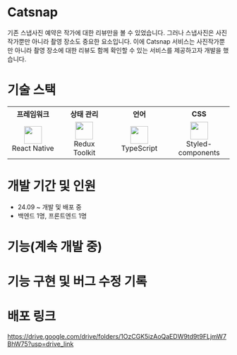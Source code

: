 
# Catsnap

기존 스냅사진 예약은 작가에 대한 리뷰만을 볼 수 있었습니다. 그러나 스냅사진은 사진작가뿐만 아니라 촬영 장소도 중요한 요소입니다. 이에 Catsnap 서비스는 사진작가뿐만 아니라 촬영 장소에 대한 리뷰도 함께 확인할 수 있는 서비스를 제공하고자 개발을 했습니다.

# 기술 스택
<table>
  <tr>
    <th width="150px">프레임워크</th>
    <th width="150px">상태 관리</th>
    <th width="150px">언어</th>
    <th width="150px">CSS</th>
  </tr>
  <tr>
    <td align="center">
      <img src="https://github.com/user-attachments/assets/b52a60af-fa22-4486-a384-34b97087948b" width="40px"><br>
      React Native
    </td>
    <td align="center">
      <img src="https://github.com/user-attachments/assets/1f06ebdf-f53a-4d39-8495-12cbc98c48fa" width="40px"><br>
      Redux Toolkit
    </td>
    <td align="center">
      <img src="https://github.com/user-attachments/assets/f98556c2-a712-4976-a2b0-e7ad0874363e" width="40px"><br>
      TypeScript
    </td>
    <td align="center">
      <img src="https://github.com/user-attachments/assets/aa0f03d9-11a3-4e52-b1af-bb02896c78ed" width="40px"><br>
      Styled-components
    </td>
  </tr>
</table>


# 개발 기간 및 인원

- 24.09 ~ 개발 및 배포 중
- 백엔드 1명, 프론트엔드 1명

# 기능(계속 개발 중)


# 기능 구현 및 버그 수정 기록

# 배포 링크

https://drive.google.com/drive/folders/1OzCGK5izAoQaEDW9td9t9FLjmW7BhW75?usp=drive_link
